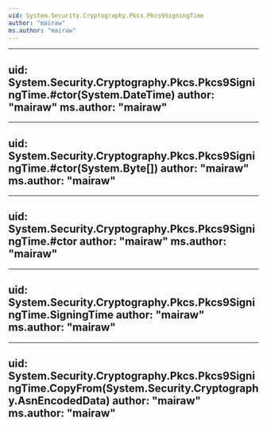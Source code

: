 ```yaml
---
uid: System.Security.Cryptography.Pkcs.Pkcs9SigningTime
author: "mairaw"
ms.author: "mairaw"
---
```


---
uid: System.Security.Cryptography.Pkcs.Pkcs9SigningTime.#ctor(System.DateTime)
author: "mairaw"
ms.author: "mairaw"
---

---
uid: System.Security.Cryptography.Pkcs.Pkcs9SigningTime.#ctor(System.Byte[])
author: "mairaw"
ms.author: "mairaw"
---

---
uid: System.Security.Cryptography.Pkcs.Pkcs9SigningTime.#ctor
author: "mairaw"
ms.author: "mairaw"
---

---
uid: System.Security.Cryptography.Pkcs.Pkcs9SigningTime.SigningTime
author: "mairaw"
ms.author: "mairaw"
---

---
uid: System.Security.Cryptography.Pkcs.Pkcs9SigningTime.CopyFrom(System.Security.Cryptography.AsnEncodedData)
author: "mairaw"
ms.author: "mairaw"
---
